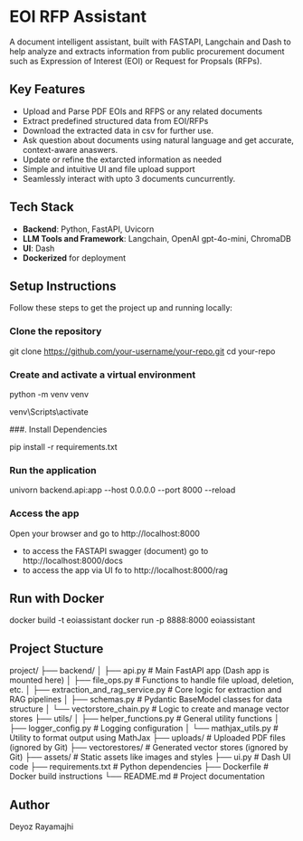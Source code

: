 # EOI RFP Assistant 
A document intelligent assistant, built with FASTAPI, Langchain and  Dash to help analyze and extracts information from public procurement document such as Expression of Interest (EOI) or Request for Propsals (RFPs).

## Key Features

- Upload and Parse PDF EOIs and RFPS or any related documents
- Extract predefined structured data from EOI/RFPs
- Download the extracted data in csv for further use. 
- Ask question about documents using natural language and get accurate, context-aware anaswers.
- Update or refine the extarcted information as needed
- Simple and intuitive UI and file upload support
- Seamlessly interact with upto 3 documents cuncurrently. 


## Tech Stack 

- **Backend**: Python, FastAPI, Uvicorn
- **LLM Tools and Framework**: Langchain, OpenAI gpt-4o-mini, ChromaDB
- **UI**: Dash 
- **Dockerized** for deployment


## Setup Instructions 
Follow these steps to get the project up and running locally:

### Clone the repository 

git clone https://github.com/your-username/your-repo.git
cd your-repo 

### Create and activate a virtual environment 

python -m venv venv

venv\Scripts\activate 

###. Install Dependencies 

pip install -r requirements.txt 

### Run the application  
univorn backend.api:app --host 0.0.0.0 --port 8000 --reload

### Access the app 
Open your browser and go to http://localhost:8000 
 - to access the FASTAPI swagger (document) go to http://localhost:8000/docs
 - to access the app via UI fo to http://localhost:8000/rag

## Run with Docker 

docker build -t eoiassistant
docker run -p 8888:8000 eoiassistant


## Project Stucture 
project/
├── backend/
│ ├── api.py # Main FastAPI app (Dash app is mounted here)
│ ├── file_ops.py # Functions to handle file upload, deletion, etc.
│ ├── extraction_and_rag_service.py # Core logic for extraction and RAG pipelines
│ ├── schemas.py # Pydantic BaseModel classes for data structure
│ └── vectorstore_chain.py # Logic to create and manage vector stores
├── utils/
│ ├── helper_functions.py # General utility functions
│ ├── logger_config.py # Logging configuration
│ └── mathjax_utils.py # Utility to format output using MathJax
├── uploads/ # Uploaded PDF files (ignored by Git)
├── vectorestores/ # Generated vector stores (ignored by Git)
├── assets/ # Static assets like images and styles
├── ui.py # Dash UI code
├── requirements.txt # Python dependencies
├── Dockerfile # Docker build instructions
└── README.md # Project documentation

## Author 
Deyoz Rayamajhi
